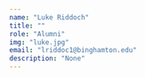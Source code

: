```yaml
---
name: "Luke Riddoch"
title: ""
role: "Alumni"
img: "luke.jpg"
email: "lriddoc1@binghamton.edu"
description: "None"
---
```

